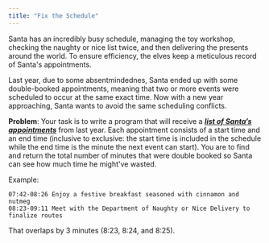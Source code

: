 ```yaml
---
title: "Fix the Schedule"
---
```

Santa has an incredibly busy schedule, managing the toy workshop, checking the naughty or nice list twice, and then delivering the presents around the world. To ensure efficiency, the elves keep a meticulous record of Santa's appointments.

Last year, due to some absentmindednes, Santa ended up with some double-booked appointments, meaning that two or more events were scheduled to occur at the same exact time. Now with a new year approaching, Santa wants to avoid the same scheduling conflicts.

**Problem**: Your task is to write a program that will receive a ***[list of Santa’s appointments](./schedule.txt)*** from last year. Each appointment consists of a start time and an end time (inclusive to exclusive: the start time is included in the schedule while the end time is the minute the next event can start). You are to find and return the total number of minutes that were double booked so Santa can see how much time he might've wasted.


Example:
```
07:42-08:26 Enjoy a festive breakfast seasoned with cinnamon and nutmeg
08:23-09:11 Meet with the Department of Naughty or Nice Delivery to finalize routes
```

That overlaps by 3 minutes (8:23, 8:24, and 8:25).
